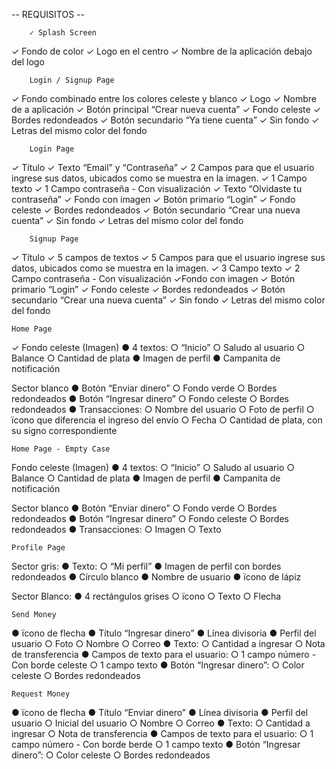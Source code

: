 -- REQUISITOS --

        ✓ Splash Screen
✓ Fondo de color
✓ Logo en el centro
✓ Nombre de la aplicación debajo del logo

        Login / Signup Page
✓ Fondo combinado entre los colores celeste y blanco
✓ Logo
✓ Nombre de a aplicación
✓ Botón principal “Crear nueva cuenta”
✓   Fondo celeste
✓   Bordes redondeados
✓ Botón secundario “Ya tiene cuenta”
✓   Sin fondo
✓  Letras del mismo color del fondo

        Login Page
✓  Título
✓  Texto “Email” y “Contraseña”
✓  2 Campos para que el usuario ingrese sus datos, ubicados como se muestra
en la imagen.
✓  1 Campo texto
✓  1 Campo contraseña - Con visualización
✓  Texto “Olvidaste tu contraseña”
✓  Fondo con imagen
✓  Botón primario “Login”
✓  Fondo celeste
✓  Bordes redondeados
✓  Botón secundario “Crear una nueva cuenta”
✓  Sin fondo
✓  Letras del mismo color del fondo

        Signup Page
✓ Título
✓ 5 campos de textos
✓ 5 Campos para que el usuario ingrese sus datos, ubicados como se muestra
en la imagen.
✓ 3 Campo texto
✓ 2 Campo contraseña - Con visualización
✓Fondo con imagen
✓ Botón primario “Login”
✓ Fondo celeste
✓ Bordes redondeados
✓ Botón secundario “Crear una nueva cuenta”
✓ Sin fondo
✓ Letras del mismo color del fondo

    Home Page 
✓ Fondo celeste (Imagen)
● 4 textos:
○ “Inicio”
○ Saludo al usuario
○ Balance
○ Cantidad de plata
● Imagen de perfil
● Campanita de notificación

Sector blanco
● Botón “Enviar dinero”
○ Fondo verde
○ Bordes redondeados
● Botón “Ingresar dinero”
○ Fondo celeste
○ Bordes redondeados
● Transacciones:
○ Nombre del usuario
○ Foto de perfil
○ ïcono que diferencia el ingreso del envío
○ Fecha
○ Cantidad de plata, con su signo correspondiente

    Home Page - Empty Case 
Fondo celeste (Imagen)
● 4 textos:
○ “Inicio”
○ Saludo al usuario
○ Balance
○ Cantidad de plata
● Imagen de perfil
● Campanita de notificación

Sector blanco
● Botón “Enviar dinero”
○ Fondo verde
○ Bordes redondeados
● Botón “Ingresar dinero”
○ Fondo celeste
○ Bordes redondeados
● Transacciones:
○ Imagen
○ Texto

    Profile Page 
Sector gris:
● Texto:
○ “Mi perfil”
● Imagen de perfil con bordes redondeados
● Círculo blanco
● Nombre de usuario
● ïcono de lápiz

Sector Blanco:
● 4 rectángulos grises
○ ïcono
○ Texto
○ Flecha

    Send Money
● ïcono de flecha
● Título “Ingresar dinero”
● Línea divisoria
● Perfil del usuario
○ Foto
○ Nombre
○ Correo
● Texto:
○ Cantidad a ingresar
○ Nota de transferencia
● Campos de texto para el usuario:
○ 1 campo número - Con borde celeste
○ 1 campo texto
● Botón “Ingresar dinero”:
○ Color celeste
○ Bordes redondeados

    Request Money
● ïcono de flecha
● Título “Enviar dinero”
● Línea divisoria
● Perfil del usuario
○ Inicial del usuario
○ Nombre
○ Correo
● Texto:
○ Cantidad a ingresar
○ Nota de transferencia
● Campos de texto para el usuario:
○ 1 campo número - Con borde berde
○ 1 campo texto
● Botón “Ingresar dinero”:
○ Color celeste
○ Bordes redondeados